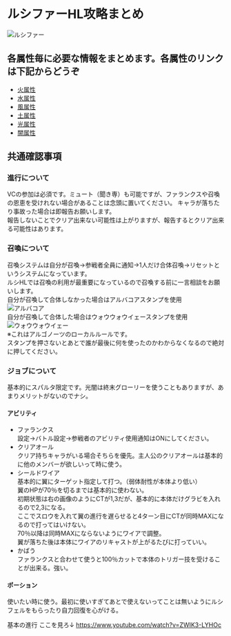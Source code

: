 # ルシファーHL攻略まとめ
![ルシファー](https://lh3.googleusercontent.com/CPqdD1e60QnCynCiOVf6uXROXtop7O5X38FE4eoS4YHds_AuXRS9KvP97JVegSs5lCIqbAigjVt7E9DS5Wn-NtEZTTEk_yoPi_Kvmx32am_3 "ルシファー")  
## 各属性毎に必要な情報をまとめます。各属性のリンクは下記からどうぞ
* [火属性](elemental/fire.md)
* [水属性](elemental/water.md)
* [風属性](elemental/wind.md)
* [土属性](elemental/earth.md)
* [光属性](elemental/lite.md)
* [闇属性](elemental/dark.md)

## 共通確認事項
### 進行について
VCの参加は必須です。ミュート（聞き専）も可能ですが、ファランクスや召喚の恩恵を受けれない場合があることは念頭に置いてください。
キャラが落ちたり事故った場合は即報告お願いします。  
報告しないことでクリア出来ない可能性は上がりますが、報告するとクリア出来る可能性はあります。

### 召喚について
召喚システムは自分が召喚→参戦者全員に通知→1人だけ合体召喚→リセットというシステムになっています。  
ルシHLでは召喚の利用が最重要になっているので召喚する前に一言相談をお願いします。  
自分が召喚して合体しなかった場合はアルバコアスタンプを使用  
![アルバコア](https://lh3.googleusercontent.com/P-mYDj7jnuOwSzcHfeyrgVoY2vQVbO96BoQDbaqjNC4oOLExxo8kLyqf5zpcSeXKTP4EcJN0UkWTxIC96H9EteJ1Ye8gE5Q_BIzoN1bwRSg "アルバコア")  
自分が召喚して合体した場合はウォウウォウイェースタンプを使用  
![ウォウウォウイェー](https://lh3.googleusercontent.com/t4mjJypZlrKabbSXyz79QNYrUj-eMhpvAWs1aUJTi6eThJaozkUMxUH6zH9NJ_lw_AaleRCE0kWh9vpI5vur_FcQ-6PFTjO_G0rjRrRmitfN7w "ウォウウォウイェー")  
※これはアルゴノーツのローカルルールです。  
スタンプを押さないとあとで誰が最後に何を使ったのかわからなくなるので絶対に押してください。

### ジョブについて
基本的にスパルタ限定です。光闇は終末グローリーを使うこともありますが、あまりメリットがないのでナシ。
#### アビリティ
* ファランクス  
設定→バトル設定→参戦者のアビリティ使用通知はONにしてください。
* クリアオール  
クリア持ちキャラがいる場合そちらを優先。主人公のクリアオールは基本的に他のメンバーが欲しいって時に使う。
* シールドワイア  
基本的に翼にターゲット指定して打つ。（弱体耐性が本体より低い）  
翼のHPが70％を切るまでは基本的に使わない。  
初期状態は右の画像のようにCTが1,3だが、基本的に本体だけグラビを入れるので2,3になる。  
ここでスロウを入れて翼の進行を遅らせると4ターン目にCTが同時MAXになるので打ってはいけない。  
70％以降は同時MAXにならないようにワイアで調整。  
翼が落ちた後は本体にワイアのリキャストが上がるたびに打っていい。  
* かばう  
ファランクスと合わせて使うと100％カットで本体のトリガー技を受けることが出来る。強い。
#### ポーション
使いたい時に使う。最初に使いすぎてあとで使えないってことは無いようにルシフェルをもらったり自力回復を心がける。

基本の進行
ここを見ろ↓
https://www.youtube.com/watch?v=ZWIK3-LYHOc